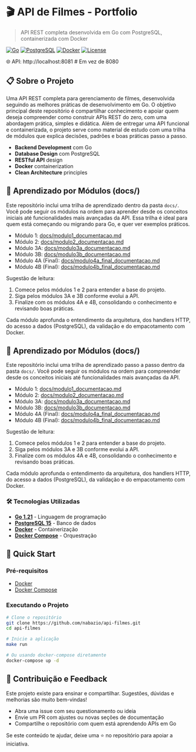 # 🎬 API de Filmes - Portfolio

> API REST completa desenvolvida em Go com PostgreSQL, containerizada com Docker

[![Go](https://img.shields.io/badge/Go-1.21-blue.svg)](https://golang.org/)
[![PostgreSQL](https://img.shields.io/badge/PostgreSQL-15-blue.svg)](https://www.postgresql.org/)
[![Docker](https://img.shields.io/badge/Docker-Enabled-blue.svg)](https://www.docker.com/)
[![License](https://img.shields.io/badge/License-MIT-green.svg)](LICENSE)

🌐 API: http://localhost:8081  # Em vez de 8080

## 📋 Sobre o Projeto

Uma API REST completa para gerenciamento de filmes, desenvolvida seguindo as melhores práticas de desenvolvimento em Go. O objetivo principal deste repositório é compartilhar conhecimento e apoiar quem deseja compreender como construir APIs REST do zero, com uma abordagem prática, simples e didática. Além de entregar uma API funcional e containerizada, o projeto serve como material de estudo com uma trilha de módulos que explica decisões, padrões e boas práticas passo a passo.

- **Backend Development** com Go
- **Database Design** com PostgreSQL
- **RESTful API** design
- **Docker** containerization
- **Clean Architecture** principles

## 📘 Aprendizado por Módulos (docs/)
Este repositório inclui uma trilha de aprendizado dentro da pasta `docs/`. Você pode seguir os módulos na ordem para aprender desde os conceitos iniciais até funcionalidades mais avançadas da API. Essa trilha é ideal para quem está começando ou migrando para Go, e quer ver exemplos práticos.

- Módulo 1: [docs/modulo1_documentacao.md](docs/modulo1_documentacao.md)
- Módulo 2: [docs/modulo2_documentacao.md](docs/modulo2_documentacao.md)
- Módulo 3A: [docs/modulo3a_documentacao.md](docs/modulo3a_documentacao.md)
- Módulo 3B: [docs/modulo3b_documentacao.md](docs/modulo3b_documentacao.md)
- Módulo 4A (Final): [docs/modulo4a_final_documentacao.md](docs/modulo4a_final_documentacao.md)
- Módulo 4B (Final): [docs/modulo4b_final_documentacao.md](docs/modulo4b_final_documentacao.md)

Sugestão de leitura:
1. Comece pelos módulos 1 e 2 para entender a base do projeto.
2. Siga pelos módulos 3A e 3B conforme evolui a API.
3. Finalize com os módulos 4A e 4B, consolidando o conhecimento e revisando boas práticas.

Cada módulo aprofunda o entendimento da arquitetura, dos handlers HTTP, do acesso a dados (PostgreSQL), da validação e do empacotamento com Docker.

## 📘 Aprendizado por Módulos (docs/)
Este repositório inclui uma trilha de aprendizado passo a passo dentro da pasta `docs/`. Você pode seguir os módulos na ordem para compreender desde os conceitos iniciais até funcionalidades mais avançadas da API.

- Módulo 1: [docs/modulo1_documentacao.md](docs/modulo1_documentacao.md)
- Módulo 2: [docs/modulo2_documentacao.md](docs/modulo2_documentacao.md)
- Módulo 3A: [docs/modulo3a_documentacao.md](docs/modulo3a_documentacao.md)
- Módulo 3B: [docs/modulo3b_documentacao.md](docs/modulo3b_documentacao.md)
- Módulo 4A (Final): [docs/modulo4a_final_documentacao.md](docs/modulo4a_final_documentacao.md)
- Módulo 4B (Final): [docs/modulo4b_final_documentacao.md](docs/modulo4b_final_documentacao.md)

Sugestão de leitura:
1. Comece pelos módulos 1 e 2 para entender a base do projeto.
2. Siga pelos módulos 3A e 3B conforme evolui a API.
3. Finalize com os módulos 4A e 4B, consolidando o conhecimento e revisando boas práticas.

Cada módulo aprofunda o entendimento da arquitetura, dos handlers HTTP, do acesso a dados (PostgreSQL), da validação e do empacotamento com Docker.

### 🛠️ Tecnologias Utilizadas

- **[Go 1.21](https://golang.org/)** - Linguagem de programação
- **[PostgreSQL 15](https://www.postgresql.org/)** - Banco de dados
- **[Docker](https://www.docker.com/)** - Containerização
- **[Docker Compose](https://docs.docker.com/compose/)** - Orquestração

## 🚀 Quick Start

### Pré-requisitos

- [Docker](https://docs.docker.com/get-docker/)
- [Docker Compose](https://docs.docker.com/compose/install/)

### Executando o Projeto
```bash
# Clone o repositório
git clone https://github.com/nabazio/api-filmes.git
cd api-filmes

# Inicie a aplicação
make run

# Ou usando docker-compose diretamente
docker-compose up -d
```
## 🤝 Contribuição e Feedback
Este projeto existe para ensinar e compartilhar. Sugestões, dúvidas e melhorias são muito bem-vindas! 
- Abra uma issue com seu questionamento ou ideia
- Envie um PR com ajustes ou novas seções de documentação
- Compartilhe o repositório com quem está aprendendo APIs em Go

Se este conteúdo te ajudar, deixe uma ⭐ no repositório para apoiar a iniciativa.